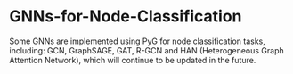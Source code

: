 # GNNs-for-Node-Classification
Some GNNs are implemented using PyG for node classification tasks, including: GCN, GraphSAGE, GAT, R-GCN and HAN (Heterogeneous Graph Attention Network), which will continue to be updated in the future.
